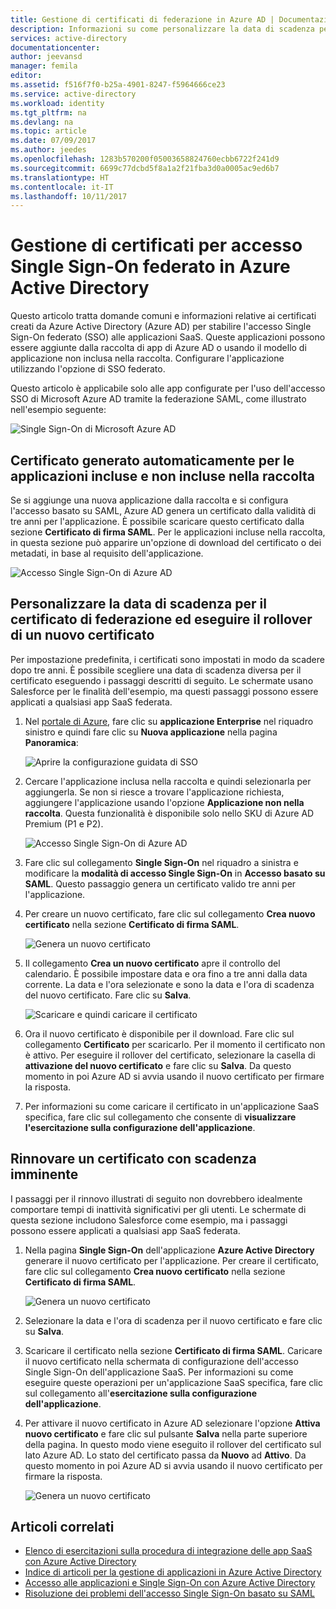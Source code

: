 ```yaml
---
title: Gestione di certificati di federazione in Azure AD | Documentazione Microsoft
description: Informazioni su come personalizzare la data di scadenza per i certificati di federazione e su come rinnovare i certificati con scadenza imminente.
services: active-directory
documentationcenter: 
author: jeevansd
manager: femila
editor: 
ms.assetid: f516f7f0-b25a-4901-8247-f5964666ce23
ms.service: active-directory
ms.workload: identity
ms.tgt_pltfrm: na
ms.devlang: na
ms.topic: article
ms.date: 07/09/2017
ms.author: jeedes
ms.openlocfilehash: 1283b570200f05003658824760ecbb6722f241d9
ms.sourcegitcommit: 6699c77dcbd5f8a1a2f21fba3d0a0005ac9ed6b7
ms.translationtype: HT
ms.contentlocale: it-IT
ms.lasthandoff: 10/11/2017
---
```

# <a name="manage-certificates-for-federated-single-sign-on-in-azure-active-directory"></a>Gestione di certificati per accesso Single Sign-On federato in Azure Active Directory
Questo articolo tratta domande comuni e informazioni relative ai certificati creati da Azure Active Directory (Azure AD) per stabilire l'accesso Single Sign-On federato (SSO) alle applicazioni SaaS. Queste applicazioni possono essere aggiunte dalla raccolta di app di Azure AD o usando il modello di applicazione non inclusa nella raccolta. Configurare l'applicazione utilizzando l'opzione di SSO federato.

Questo articolo è applicabile solo alle app configurate per l'uso dell'accesso SSO di Microsoft Azure AD tramite la federazione SAML, come illustrato nell'esempio seguente:

![Single Sign-On di Microsoft Azure AD](./media/active-directory-sso-certs/saml_sso.PNG)

## <a name="auto-generated-certificate-for-gallery-and-non-gallery-applications"></a>Certificato generato automaticamente per le applicazioni incluse e non incluse nella raccolta
Se si aggiunge una nuova applicazione dalla raccolta e si configura l'accesso basato su SAML, Azure AD genera un certificato dalla validità di tre anni per l'applicazione. È possibile scaricare questo certificato dalla sezione **Certificato di firma SAML**. Per le applicazioni incluse nella raccolta, in questa sezione può apparire un'opzione di download del certificato o dei metadati, in base al requisito dell'applicazione.

![Accesso Single Sign-On di Azure AD](./media/active-directory-sso-certs/saml_certificate_download.png)

## <a name="customize-the-expiration-date-for-your-federation-certificate-and-roll-it-over-to-a-new-certificate"></a>Personalizzare la data di scadenza per il certificato di federazione ed eseguire il rollover di un nuovo certificato
Per impostazione predefinita, i certificati sono impostati in modo da scadere dopo tre anni. È possibile scegliere una data di scadenza diversa per il certificato eseguendo i passaggi descritti di seguito.
Le schermate usano Salesforce per le finalità dell'esempio, ma questi passaggi possono essere applicati a qualsiasi app SaaS federata.

1. Nel [portale di Azure](https://aad.portal.azure.com), fare clic su **applicazione Enterprise** nel riquadro sinistro e quindi fare clic su **Nuova applicazione** nella pagina **Panoramica**:

   ![Aprire la configurazione guidata di SSO](./media/active-directory-sso-certs/enterprise_application_new_application.png)

2. Cercare l'applicazione inclusa nella raccolta e quindi selezionarla per aggiungerla. Se non si riesce a trovare l'applicazione richiesta, aggiungere l'applicazione usando l'opzione **Applicazione non nella raccolta**. Questa funzionalità è disponibile solo nello SKU di Azure AD Premium (P1 e P2).

    ![Accesso Single Sign-On di Azure AD](./media/active-directory-sso-certs/add_gallery_application.png)

3. Fare clic sul collegamento **Single Sign-On** nel riquadro a sinistra e modificare la **modalità di accesso Single Sign-On** in **Accesso basato su SAML**. Questo passaggio genera un certificato valido tre anni per l'applicazione.

4. Per creare un nuovo certificato, fare clic sul collegamento **Crea nuovo certificato** nella sezione **Certificato di firma SAML**.

    ![Genera un nuovo certificato](./media/active-directory-sso-certs/create_new_certficate.png)

5. Il collegamento **Crea un nuovo certificato** apre il controllo del calendario. È possibile impostare data e ora fino a tre anni dalla data corrente. La data e l'ora selezionate e sono la data e l'ora di scadenza del nuovo certificato. Fare clic su **Salva**.

    ![Scaricare e quindi caricare il certificato](./media/active-directory-sso-certs/certifcate_date_selection.PNG)

6. Ora il nuovo certificato è disponibile per il download. Fare clic sul collegamento **Certificato** per scaricarlo. Per il momento il certificato non è attivo. Per eseguire il rollover del certificato, selezionare la casella di **attivazione del nuovo certificato** e fare clic su **Salva**. Da questo momento in poi Azure AD si avvia usando il nuovo certificato per firmare la risposta.

7.  Per informazioni su come caricare il certificato in un'applicazione SaaS specifica, fare clic sul collegamento che consente di **visualizzare l'esercitazione sulla configurazione dell'applicazione**.

## <a name="renew-a-certificate-that-will-soon-expire"></a>Rinnovare un certificato con scadenza imminente
I passaggi per il rinnovo illustrati di seguito non dovrebbero idealmente comportare tempi di inattività significativi per gli utenti. Le schermate di questa sezione includono Salesforce come esempio, ma i passaggi possono essere applicati a qualsiasi app SaaS federata.

1. Nella pagina **Single Sign-On** dell'applicazione **Azure Active Directory** generare il nuovo certificato per l'applicazione. Per creare il certificato, fare clic sul collegamento **Crea nuovo certificato** nella sezione **Certificato di firma SAML**.

    ![Genera un nuovo certificato](./media/active-directory-sso-certs/create_new_certficate.png)

2. Selezionare la data e l'ora di scadenza per il nuovo certificato e fare clic su **Salva**.

3. Scaricare il certificato nella sezione **Certificato di firma SAML**. Caricare il nuovo certificato nella schermata di configurazione dell'accesso Single Sign-On dell'applicazione SaaS. Per informazioni su come eseguire queste operazioni per un'applicazione SaaS specifica, fare clic sul collegamento all'**esercitazione sulla configurazione dell'applicazione**.
   
4. Per attivare il nuovo certificato in Azure AD selezionare l'opzione **Attiva nuovo certificato** e fare clic sul pulsante **Salva** nella parte superiore della pagina. In questo modo viene eseguito il rollover del certificato sul lato Azure AD. Lo stato del certificato passa da **Nuovo** ad **Attivo**. Da questo momento in poi Azure AD si avvia usando il nuovo certificato per firmare la risposta. 
   
    ![Genera un nuovo certificato](./media/active-directory-sso-certs/new_certificate_download.png)

## <a name="related-articles"></a>Articoli correlati
* [Elenco di esercitazioni sulla procedura di integrazione delle app SaaS con Azure Active Directory](active-directory-saas-tutorial-list.md)
* [Indice di articoli per la gestione di applicazioni in Azure Active Directory](active-directory-apps-index.md)
* [Accesso alle applicazioni e Single Sign-On con Azure Active Directory](active-directory-appssoaccess-whatis.md)
* [Risoluzione dei problemi dell'accesso Single Sign-On basato su SAML](active-directory-saml-debugging.md)
